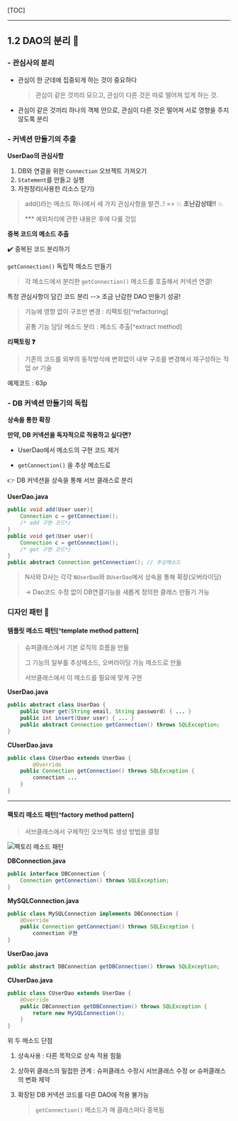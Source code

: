 [TOC]

---

## 1.2 DAO의 분리 :memo:

### - 관심사의 분리

- 관심이 한 군데에 집중되게 하는 것이 중요하다

  > 관심이 같은 것끼리 모으고, 관심이 다른 것은 따로 떨어져 있게 하는 것.

- 관심이 같은 것끼리 하나의 객체 안으로, 관심이 다른 것은 떨어져 서로 영향을 주지 않도록 분리



### - 커넥션 만들기의 추출

**UserDao의 관심사항**

1. DB와 연결을 위한 `Connection` 오브젝트 가져오기
2. `Statement`를 만들고 실행
3. 자원정리(사용한 리소스 닫기)

> add()라는 메소드 하나에서 세 가지 관심사항을 발견..! => :boom: **초난감상태!!** :boom:
>
> *** 예외처리에 관한 내용은 후에 다룰 것임



**중복 코드의 메소드 추출**

:heavy_check_mark: 중복된 코드 분리하기

`getConnection()`  독립적 메소드 만들기

> 각 메소드에서 분리한 `getConnection()` 메소드를 호출해서 커넥션 연결!

특정 관심사항이 담긴 코드 분리 --> 조금 난감한 DAO 만들기 성공!

> 기능에 영향 없이 구조만 변경 : 리팩토링[^refactoring]
>
> 공통 기능 담당 메소드 분리 : 메소드 추출[^extract method]

**리팩토링 :question:**

> 기존의 코드를 외부의 동작방식에 변화없이 내부 구조를 변경해서 재구성하는 작업 or 기술

예제코드 : 63p



### - DB 커넥션 만들기의 독립

**상속을 통한 확장**

**만약, DB 커넥션을 독자적으로 적용하고 싶다면?**

- UserDao에서 메소드의 구현 코드 제거

- `getConnection()` 을 추상 메소드로 

:point_right: DB 커넥션을 상속을 통해 서브 클래스로 분리

**UserDao.java**

```java
public void add(User user){
    Connection c = getConnection();
    /* add 구현 코드*/
}
public void get(User user){
    Connection c = getConnection();
    /* get 구현 코드*/
}
public abstract Connection getConnection(); // 추상메소드
```

> N사와 D사는 각각 `NUserDao`와 `DUserDao`에서 상속을 통해 확장(오버라이딩)
>
> -> Dao코드 수정 없이 DB연결기능을 새롭게 정의한 클래스 만들기 가능



### **디자인 패턴 :closed_book:**

#### 템플릿 메소드 패턴[^template method pattern]

> 슈퍼클래스에서 기본 로직의 흐름을 만듦
>
> 그 기능의 일부를 추상메소드, 오버라이딩 가능 메소드로 만듦
>
> 서브클래스에서 이 메소드를 필요에 맞게 구현

**UserDao.java**

```java
public abstract class UserDao {
    public User get(String email, String password) { ... }
    public int insert(User user) { ... }
    public abstract Connection getConnection() throws SQLException;
}
```

**CUserDao.java**

```java
public class CUserDao extends UserDao {
    	@Override
	public Connection getConnection() throws SQLException { 
        connection ...
    }
}
```

---

#### 팩토리 메소드 패턴[^factory method pattern]

> 서브클래스에서 구체적인 오브젝트 생성 방법을 결정

![팩토리 메소드 패턴](https://dhsim86.github.io/static/assets/img/blog/web/2017-06-06-toby_spring_01_object_dependency/01.png)

**DBConnection.java**

```java
public interface DBConnection {
	Connection getConnection() throws SQLException;
}
```

**MySQLConnection.java**

```java
public class MySQLConnection implements DBConnection {
	@Override
	public Connection getConnection() throws SQLException {
		connection 구현
}
```

**UserDao.java**

```java
public abstract DBConnection getDBConnection() throws SQLException;
```

**CUserDao.java**

```java
public class CUserDao extends UserDao {
	@Override
	public DBConnection getDBConnection() throws SQLException {
		return new MySQLConnection();
	}
}
```



위 두 메소드 단점

1. 상속사용 : 다른 목적으로 상속 적용 힘듦

2. 상하위 클래스의 밀접한 관계 : 슈퍼클래스 수정시 서브클래스 수정 or 슈퍼클래스의 변화 제약

3. 확장된 DB 커넥션 코드를 다른 DAO에 적용 불가능

   > `getConnection()` 메소드가 매 클래스마다 중복됨
